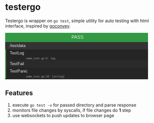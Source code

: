 # testergo

Testergo is wrapper on `go test`, simple utility for auto testing with html interface, inspired by [goconvey](https://github.com/smartystreets/goconvey). 

![screenshot](screen.png)

## Features

1. execute `go test -v` for passed directory and parse response
2. monitors file changes by syscalls, if file changes do **1** step
3. use websockets to push updates to browser page

